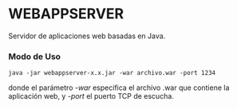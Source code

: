 # WEBAPPSERVER
Servidor de aplicaciones web basadas en Java. 
### Modo de Uso
```
java -jar webappserver-x.x.jar -war archivo.war -port 1234
```
donde el parámetro *-war* especifica el archivo .war que contiene la aplicación web, y *-port* el puerto TCP de escucha.
